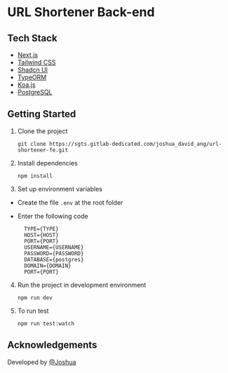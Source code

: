 # URL Shortener Back-end

## Tech Stack

- [Next.js](https://nextjs.org)
- [Tailwind CSS](https://tailwindcss.com)
- [Shadcn UI](https://ui.shadcn.com/)
- [TypeORM](https://typeorm.io/)
- [Koa.js](https://koajs.com/)
- [PostgreSQL](https://www.postgresql.org/)

## Getting Started

1. Clone the project

   ```
   git clone https://sgts.gitlab-dedicated.com/joshua_david_ang/url-shortener-fe.git
   ```

2. Install dependencies

   ```
   npm install
   ```

3. Set up environment variables

- Create the file `.env` at the root folder
- Enter the following code

  ```
    TYPE={TYPE}
    HOST={HOST}
    PORT={PORT}
    USERNAME={USERNAME}
    PASSWORD={PASSWORD}
    DATABASE={postgres}
    DOMAIN={DOMAIN}
    PORT={PORT}
  ```

4. Run the project in development environment

   ```
   npm run dev
   ```

5. To run test

   ```
   npm run test:watch
   ```

## Acknowledgements

Developed by [@Joshua](https://www.linkedin.com/in/joshuadavidang/)
